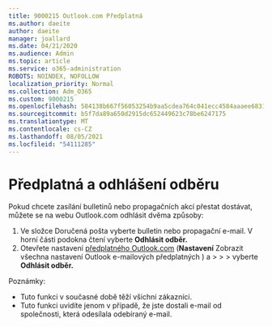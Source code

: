 ```yaml
---
title: 9000215 Outlook.com Předplatná
ms.author: daeite
author: daeite
manager: joallard
ms.date: 04/21/2020
ms.audience: Admin
ms.topic: article
ms.service: o365-administration
ROBOTS: NOINDEX, NOFOLLOW
localization_priority: Normal
ms.collection: Adm_O365
ms.custom: 9000215
ms.openlocfilehash: 584138b667f56053254b9aa5cdea764c041ecc4584aaaee683107f21b14d61e3
ms.sourcegitcommit: b5f7da89a650d2915dc652449623c78be6247175
ms.translationtype: MT
ms.contentlocale: cs-CZ
ms.lasthandoff: 08/05/2021
ms.locfileid: "54111285"
---
```

# <a name="subscriptions-and-unsubscribing"></a>Předplatná a odhlášení odběru

Pokud chcete zasílání bulletinů nebo propagačních akcí přestat dostávat, můžete se na webu Outlook.com odhlásit dvěma způsoby:

1. Ve složce Doručená pošta vyberte bulletin nebo propagační e-mail. V horní části podokna čtení vyberte **Odhlásit odběr.**
2. Otevřete nastavení [předplatného Outlook.com](https://outlook.live.com/mail/options/mail/brandsSubscriptions) (**Nastavení** Zobrazit všechna nastavení Outlook e-mailových předplatných ) a  >    >    >  vyberte **Odhlásit odběr.**

Poznámky:

- Tuto funkci v současné době těží všichni zákazníci.
- Tuto funkci uvidíte jenom v případě, že jste dostali e-mail od společnosti, která odesílala odebíraný e-mail.